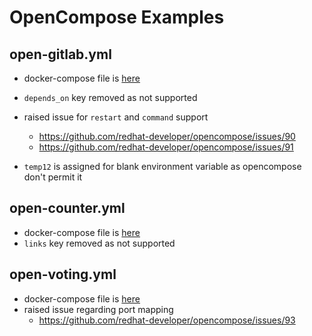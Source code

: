 OpenCompose Examples
====================

open-gitlab.yml
---------------
* docker-compose file is [here](https://github.com/kubernetes-incubator/kompose/blob/master/examples/docker-gitlab.yml)
* `depends_on` key removed as not supported
* raised issue for `restart` and `command` support
    - https://github.com/redhat-developer/opencompose/issues/90
    - https://github.com/redhat-developer/opencompose/issues/91
    
* `temp12` is assigned for blank environment variable as opencompose don't permit it 

open-counter.yml
----------------
* docker-compose file is [here](https://github.com/kubernetes-incubator/kompose/blob/master/examples/docker-compose.yml)
* `links` key removed as not supported

open-voting.yml
---------------

* docker-compose file is [here](https://github.com/kubernetes-incubator/kompose/blob/master/examples/docker-voting.yml)
* raised issue regarding port mapping
    - https://github.com/redhat-developer/opencompose/issues/93


